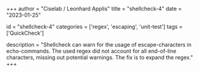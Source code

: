 
+++
author = "Ciselab / Leonhard Applis"
title = "shellcheck-4"
date = "2023-01-25"

id = "shellcheck-4"
categories = ['regex', 'escaping', 'unit-test']
tags = ['QuickCheck']

description = "Shellcheck can warn for the usage of escape-characters in echo-commands. The used regex did not account for all end-of-line characters, missing out potential warnings. The fix is to expand the regex."
+++
